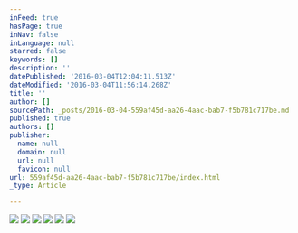 ```yaml
---
inFeed: true
hasPage: true
inNav: false
inLanguage: null
starred: false
keywords: []
description: ''
datePublished: '2016-03-04T12:04:11.513Z'
dateModified: '2016-03-04T11:56:14.268Z'
title: ''
author: []
sourcePath: _posts/2016-03-04-559af45d-aa26-4aac-bab7-f5b781c717be.md
published: true
authors: []
publisher:
  name: null
  domain: null
  url: null
  favicon: null
url: 559af45d-aa26-4aac-bab7-f5b781c717be/index.html
_type: Article

---
```

![](https://the-grid-user-content.s3-us-west-2.amazonaws.com/ce784fcb-ee6c-4d45-9214-b02f8de6e14e.jpg)
![](https://the-grid-user-content.s3-us-west-2.amazonaws.com/b87b2b61-85d9-4bd0-b30d-35668a0d0432.jpg)
![](https://the-grid-user-content.s3-us-west-2.amazonaws.com/5fb393f8-1040-4827-82f6-d20fbf1e3a0b.jpg)
![](https://the-grid-user-content.s3-us-west-2.amazonaws.com/91396e94-0aae-474e-8f1d-8f8d75f6e1f5.jpg)
![](https://the-grid-user-content.s3-us-west-2.amazonaws.com/170190e9-9bdd-4f54-8bf7-7b58111c27c1.jpg)
![](https://the-grid-user-content.s3-us-west-2.amazonaws.com/849ba1bb-d3e5-4b15-9645-682a010bbe52.jpg)